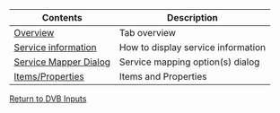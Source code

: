 Contents                                            | Description
----------------------------------------------------|------------------------
[Overview](#overview)                               | Tab overview
[Service information](#service-information)         | How to display service information
[Service Mapper Dialog](class/service_mapper)       | Service mapping option(s) dialog
[Items/Properties](#items)                          | Items and Properties

[Return to DVB Inputs](dvbinputs)

